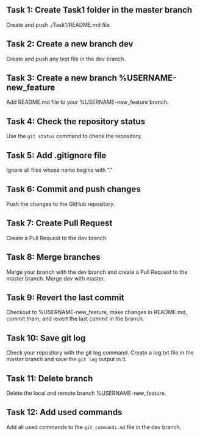 <h2>Task 1: Create Task1 folder in the master branch</h2>
<p>Create and push ./Task1/README.md file.</p>

<h2>Task 2: Create a new branch dev</h2>
<p>Create and push any test file in the dev branch.</p>

<h2>Task 3: Create a new branch %USERNAME-new_feature</h2>
<p>Add README.md file to your %USERNAME-new_feature branch.</p>

<h2>Task 4: Check the repository status</h2>
<p>Use the <code>git status</code> command to check the repository.</p>

<h2>Task 5: Add .gitignore file</h2>
<p>Ignore all files whose name begins with “.”</p>

<h2>Task 6: Commit and push changes</h2>
<p>Push the changes to the GitHub repository.</p>

<h2>Task 7: Create Pull Request</h2>
<p>Create a Pull Request to the dev branch.</p>

<h2>Task 8: Merge branches</h2>
<p>Merge your branch with the dev branch and create a Pull Request to the master branch. Merge dev with master.</p>

<h2>Task 9: Revert the last commit</h2>
<p>Checkout to %USERNAME-new_feature, make changes in README.md, commit them, and revert the last commit in the branch.</p>

<h2>Task 10: Save git log</h2>
<p>Check your repository with the git log command. Create a log.txt file in the master branch and save the <code>git log</code> output in it.</p>

<h2>Task 11: Delete branch</h2>
<p>Delete the local and remote branch %USERNAME-new_feature.</p>

<h2>Task 12: Add used commands</h2>
<p>Add all used commands to the <code>git_commands.md</code> file in the dev branch.</p>
